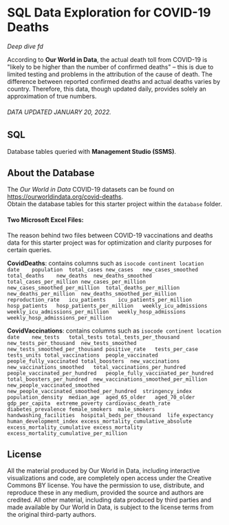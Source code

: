 # SQL Data Exploration for COVID-19 Deaths
*Deep dive fd*

According to **Our World in Data**, the actual death toll from COVID-19 is "likely to be higher than the number of confirmed deaths" – this is due to limited testing and problems in the attribution of the cause of death. The difference between reported confirmed deaths and actual deaths varies by country. Therefore, this data, though updated daily, provides solely an approximation of true numbers.
###### DATA UPDATED JANUARY 20, 2022.

## SQL
Database tables queried with **Management Studio (SSMS)**.

## About the Database
The *Our World in Data* COVID-19 datasets can be found on https://ourworldindata.org/covid-deaths. \
Obtain the database tables for this starter project within the `database` folder.

#### Two Microsoft Excel Files:
The reason behind two files between COVID-19 vaccinations and deaths data for this starter project was for optimization and clarity purposes for certain queries.

**CovidDeaths**: contains columns such as 
``isocode continent	location	date	population	total_cases	new_cases	new_cases_smoothed	total_deaths	new_deaths	new_deaths_smoothed	total_cases_per_million	new_cases_per_million	new_cases_smoothed_per_million	total_deaths_per_million	new_deaths_per_million	new_deaths_smoothed_per_million	reproduction_rate	icu_patients	icu_patients_per_million	hosp_patients	hosp_patients_per_million	weekly_icu_admissions	weekly_icu_admissions_per_million	weekly_hosp_admissions	weekly_hosp_admissions_per_million``

**CovidVaccinations**: contains columns such as ``isocode continent	location	date	new_tests	total_tests	total_tests_per_thousand	new_tests_per_thousand	new_tests_smoothed	new_tests_smoothed_per_thousand	positive_rate	tests_per_case	tests_units	total_vaccinations	people_vaccinated	people_fully_vaccinated	total_boosters	new_vaccinations	new_vaccinations_smoothed	total_vaccinations_per_hundred	people_vaccinated_per_hundred	people_fully_vaccinated_per_hundred	total_boosters_per_hundred	new_vaccinations_smoothed_per_million	new_people_vaccinated_smoothed	new_people_vaccinated_smoothed_per_hundred	stringency_index	population_density	median_age	aged_65_older	aged_70_older	gdp_per_capita	extreme_poverty	cardiovasc_death_rate	diabetes_prevalence	female_smokers	male_smokers	handwashing_facilities	hospital_beds_per_thousand	life_expectancy	human_development_index	excess_mortality_cumulative_absolute	excess_mortality_cumulative	excess_mortality	excess_mortality_cumulative_per_million``

## License
All the material produced by Our World in Data, including interactive visualizations and code, are completely open access under the Creative Commons BY license. You have the permission to use, distribute, and reproduce these in any medium, provided the source and authors are credited. All other material, including data produced by third parties and made available by Our World in Data, is subject to the license terms from the original third-party authors.
